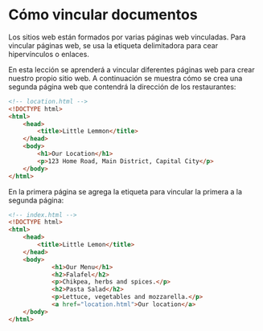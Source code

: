 # Cómo vincular documentos

Los sitios web están formados por varias páginas web vinculadas. Para vincular páginas web, se usa la etiqueta delimitadora para cear hipervínculos o enlaces.

En esta lección se aprenderá a vincular diferentes páginas web para crear nuestro propio sitio web. A continuación se muestra cómo se crea una segunda página web que contendrá la dirección de los restaurantes:

```html
<!-- location.html -->
<!DOCTYPE html>
<html>
    <head>
        <title>Little Lemmon</title>
    </head>
    <body>
        <h1>Our Location</h1>
        <p>123 Home Road, Main District, Capital City</p>
    </body>
</html>
```
En la primera página se agrega la etiqueta para vincular la primera a la segunda página:
```html
<!-- index.html -->
<!DOCTYPE html>
<html>
    <head>
        <title>Little Lemon</title>
    </head>
    <body>
            <h1>Our Menu</h1>
            <h2>Falafel</h2>
            <p>Chikpea, herbs and spices.</p>
            <h2>Pasta Salad</h2>
            <p>Lettuce, vegetables and mozzarella.</p>
            <a href="location.html">Our location</a>
    </body>
</html>
```